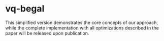 # vq-begal
This simplified version demonstrates the core concepts of our approach, while the complete implementation with all optimizations described in the paper will be released upon publication.
